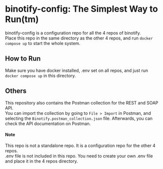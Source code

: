 # binotify-config: The Simplest Way to Run(tm)

binotify-config is a configuration repo for all the 4 repos of binotify. <br>
Place this repo in the same directory as the other 4 repos, and run `docker compose up` to start the whole system.

## How to Run

Make sure you have docker installed, .env set on all repos, and just run `docker compose up` in this directory.

## Others

This repository also contains the Postman collection for the REST and SOAP API. <br>
You can import the collection by going to `File > Import` in Postman, and selecting the `Binotify.postman_collection.json` file.
Afterwards, you can check the API documentation on Postman.

#### Note

This repo is not a standalone repo. It is a configuration repo for the other 4 repos. <br>
.env file is not included in this repo. You need to create your own .env file and place it in the 4 repos directory.